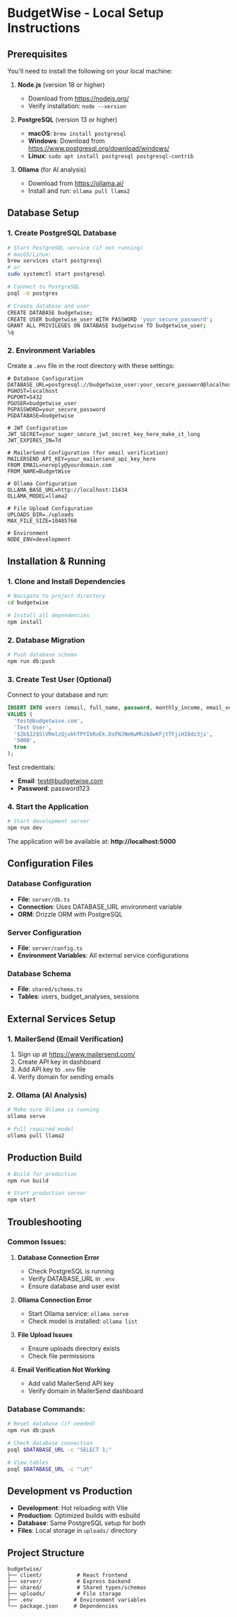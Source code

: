 # BudgetWise - Local Setup Instructions

## Prerequisites

You'll need to install the following on your local machine:

1. **Node.js** (version 18 or higher)
   - Download from https://nodejs.org/
   - Verify installation: `node --version`

2. **PostgreSQL** (version 13 or higher)
   - **macOS**: `brew install postgresql`
   - **Windows**: Download from https://www.postgresql.org/download/windows/
   - **Linux**: `sudo apt install postgresql postgresql-contrib`

3. **Ollama** (for AI analysis)
   - Download from https://ollama.ai/
   - Install and run: `ollama pull llama2`

## Database Setup

### 1. Create PostgreSQL Database

```bash
# Start PostgreSQL service (if not running)
# macOS/Linux:
brew services start postgresql
# or
sudo systemctl start postgresql

# Connect to PostgreSQL
psql -U postgres

# Create database and user
CREATE DATABASE budgetwise;
CREATE USER budgetwise_user WITH PASSWORD 'your_secure_password';
GRANT ALL PRIVILEGES ON DATABASE budgetwise TO budgetwise_user;
\q
```

### 2. Environment Variables

Create a `.env` file in the root directory with these settings:

```env
# Database Configuration
DATABASE_URL=postgresql://budgetwise_user:your_secure_password@localhost:5432/budgetwise
PGHOST=localhost
PGPORT=5432
PGUSER=budgetwise_user
PGPASSWORD=your_secure_password
PGDATABASE=budgetwise

# JWT Configuration
JWT_SECRET=your_super_secure_jwt_secret_key_here_make_it_long
JWT_EXPIRES_IN=7d

# MailerSend Configuration (for email verification)
MAILERSEND_API_KEY=your_mailersend_api_key_here
FROM_EMAIL=noreply@yourdomain.com
FROM_NAME=BudgetWise

# Ollama Configuration
OLLAMA_BASE_URL=http://localhost:11434
OLLAMA_MODEL=llama2

# File Upload Configuration
UPLOADS_DIR=./uploads
MAX_FILE_SIZE=10485760

# Environment
NODE_ENV=development
```

## Installation & Running

### 1. Clone and Install Dependencies

```bash
# Navigate to project directory
cd budgetwise

# Install all dependencies
npm install
```

### 2. Database Migration

```bash
# Push database schema
npm run db:push
```

### 3. Create Test User (Optional)

Connect to your database and run:

```sql
INSERT INTO users (email, full_name, password, monthly_income, email_verified) 
VALUES (
  'test@budgetwise.com', 
  'Test User', 
  '$2b$12$SlVRmlzQjvbhTPYIkRoEk.DsFNJNeKwMh268wKFjtTFjiHI8dz3ji', 
  '5000', 
  true
);
```

Test credentials:
- **Email**: test@budgetwise.com
- **Password**: password123

### 4. Start the Application

```bash
# Start development server
npm run dev
```

The application will be available at: **http://localhost:5000**

## Configuration Files

### Database Configuration
- **File**: `server/db.ts`
- **Connection**: Uses DATABASE_URL environment variable
- **ORM**: Drizzle ORM with PostgreSQL

### Server Configuration
- **File**: `server/config.ts`
- **Environment Variables**: All external service configurations

### Database Schema
- **File**: `shared/schema.ts`
- **Tables**: users, budget_analyses, sessions

## External Services Setup

### 1. MailerSend (Email Verification)
1. Sign up at https://www.mailersend.com/
2. Create API key in dashboard
3. Add API key to `.env` file
4. Verify domain for sending emails

### 2. Ollama (AI Analysis)
```bash
# Make sure Ollama is running
ollama serve

# Pull required model
ollama pull llama2
```

## Production Build

```bash
# Build for production
npm run build

# Start production server
npm start
```

## Troubleshooting

### Common Issues:

1. **Database Connection Error**
   - Check PostgreSQL is running
   - Verify DATABASE_URL in `.env`
   - Ensure database and user exist

2. **Ollama Connection Error**
   - Start Ollama service: `ollama serve`
   - Check model is installed: `ollama list`

3. **File Upload Issues**
   - Ensure uploads directory exists
   - Check file permissions

4. **Email Verification Not Working**
   - Add valid MailerSend API key
   - Verify domain in MailerSend dashboard

### Database Commands:

```bash
# Reset database (if needed)
npm run db:push

# Check database connection
psql $DATABASE_URL -c "SELECT 1;"

# View tables
psql $DATABASE_URL -c "\dt"
```

## Development vs Production

- **Development**: Hot reloading with Vite
- **Production**: Optimized builds with esbuild
- **Database**: Same PostgreSQL setup for both
- **Files**: Local storage in `uploads/` directory

## Project Structure

```
budgetwise/
├── client/           # React frontend
├── server/           # Express backend
├── shared/           # Shared types/schemas
├── uploads/          # File storage
├── .env             # Environment variables
└── package.json     # Dependencies
```